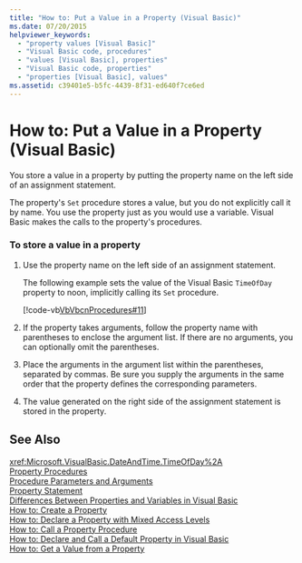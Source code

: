 ```yaml
---
title: "How to: Put a Value in a Property (Visual Basic)"
ms.date: 07/20/2015
helpviewer_keywords: 
  - "property values [Visual Basic]"
  - "Visual Basic code, procedures"
  - "values [Visual Basic], properties"
  - "Visual Basic code, properties"
  - "properties [Visual Basic], values"
ms.assetid: c39401e5-b5fc-4439-8f31-ed640f7ce6ed
---
```

# How to: Put a Value in a Property (Visual Basic)
You store a value in a property by putting the property name on the left side of an assignment statement.  
  
 The property's `Set` procedure stores a value, but you do not explicitly call it by name. You use the property just as you would use a variable. Visual Basic makes the calls to the property's procedures.  
  
### To store a value in a property  
  
1. Use the property name on the left side of an assignment statement.  
  
    The following example sets the value of the Visual Basic `TimeOfDay` property to noon, implicitly calling its `Set` procedure.  
  
    [!code-vb[VbVbcnProcedures#11](./codesnippet/VisualBasic/how-to-put-a-value-in-a-property_1.vb)]  
  
2. If the property takes arguments, follow the property name with parentheses to enclose the argument list. If there are no arguments, you can optionally omit the parentheses.  
  
3. Place the arguments in the argument list within the parentheses, separated by commas. Be sure you supply the arguments in the same order that the property defines the corresponding parameters.  
  
4. The value generated on the right side of the assignment statement is stored in the property.  
  
## See Also  
 <xref:Microsoft.VisualBasic.DateAndTime.TimeOfDay%2A>  
 [Property Procedures](./property-procedures.md)  
 [Procedure Parameters and Arguments](./procedure-parameters-and-arguments.md)  
 [Property Statement](../../../../visual-basic/language-reference/statements/property-statement.md)  
 [Differences Between Properties and Variables in Visual Basic](./differences-between-properties-and-variables.md)  
 [How to: Create a Property](./how-to-create-a-property.md)  
 [How to: Declare a Property with Mixed Access Levels](./how-to-declare-a-property-with-mixed-access-levels.md)  
 [How to: Call a Property Procedure](./how-to-call-a-property-procedure.md)  
 [How to: Declare and Call a Default Property in Visual Basic](./how-to-declare-and-call-a-default-property.md)  
 [How to: Get a Value from a Property](./how-to-get-a-value-from-a-property.md)
